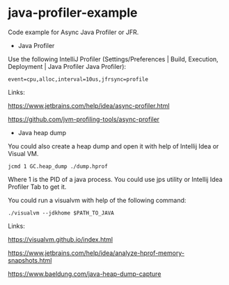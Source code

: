 # java-profiler-example

Code example for Async Java Profiler or JFR.

* Java Profiler

Use the following IntelliJ Profiler (Settings/Preferences | Build, Execution, Deployment | Java Profiler Java Profiler):

```
event=cpu,alloc,interval=10us,jfrsync=profile
```

Links:

https://www.jetbrains.com/help/idea/async-profiler.html

https://github.com/jvm-profiling-tools/async-profiler

* Java heap dump

You could also create a heap dump and open it with help of Intellij Idea or Visual VM.

```
jcmd 1 GC.heap_dump ./dump.hprof
```

Where 1 is the PID of a java process. You could use jps utility or Intellij Idea Profiler Tab to get it. 

You could run a visualvm with help of the following command:

```
./visualvm --jdkhome $PATH_TO_JAVA
```

Links:

https://visualvm.github.io/index.html

https://www.jetbrains.com/help/idea/analyze-hprof-memory-snapshots.html

https://www.baeldung.com/java-heap-dump-capture

